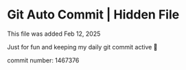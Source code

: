 # Git Auto Commit | Hidden File

This file was added Feb 12, 2025

Just for fun and keeping my daily git commit active 🤪

commit number: 1467376
